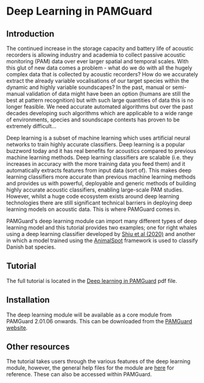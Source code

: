 # Deep Learning in PAMGuard

## Introduction
The continued increase in the storage capacity and battery life of acoustic recorders is allowing industry and academia to collect passive acoustic monitoring (PAM) data over ever larger spatial and temporal scales. With this glut of new data comes a problem - what do we do with all the hugely complex data that is collected by acoustic recorders? How do we accurately extract the already variable vocalisations of our target species within the dynamic and highly variable soundscapes? In the past, manual or semi-manual validation of data might have been an option (humans are still the best at pattern recognition) but with such large quantities of data this is no longer feasible. We need accurate automated algorithms but over the past decades developing such algorithms which are applicable to a wide range of environments, species and soundscape contexts has proven to be extremely difficult...

Deep learning is a subset of machine learning which uses artificial neural networks to train highly accurate classifiers. Deep learning is a popular buzzword today and it has real benefits for acoustics compared to previous machine learning methods. Deep learning classifiers are scalable (i.e. they increases in accuracy with the more training data you feed them) and it automatically extracts features from input data (sort of). This makes deep learning classifiers more accurate than previous machine learning methods and provides us with powerful, deployable and generic methods of building highly accurate acoustic classifiers, enabling large-scale PAM studies. However, whilst a huge code ecosystem exists around deep learning technologies there are still significant technical barriers in deploying deep learning models on acoustic data. This is where PAMGuard comes in. 

PAMGuard's deep learning module can import many different types of deep learning model and this tutorial provides two examples; one for right whales using a deep learning classifier developed by [Shiu et al (2020)](https://www.nature.com/articles/s41598-020-57549-y) and another in which a model trained using the [AnimalSpot](https://github.com/ChristianBergler/ANIMAL-SPOT) framework is used to classify Danish bat species. 

## Tutorial
The full tutorial is located in the [Deep learning in PAMGuard](https://github.com/macster110/PAMGuard_resources/blob/main/deep_learning/Deep%20learning%20in%20PAMGuard.pdf) pdf file. 

## Installation
The deep learning module will be available as a core module from PAMGuard 2.01.06 onwards. This can be downloaded from the [PAMGuard website](www.pamguard.org).

## Other resources
The tutorial takes users through the various features of the deep learning module, however, the general help files for the module are [here](https://github.com/macster110/PAMGuard_DeepLearningSegmenter/blob/master/deep_learning_help.md) for reference. These can also be accessed within PAMGuard. 
